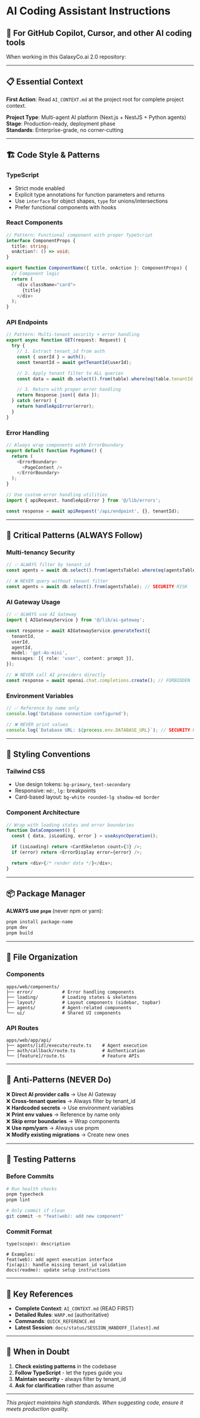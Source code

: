 # AI Coding Assistant Instructions

## 🤖 **For GitHub Copilot, Cursor, and other AI coding tools**

When working in this GalaxyCo.ai 2.0 repository:

---

## 📋 **Essential Context**

**First Action**: Read `AI_CONTEXT.md` at the project root for complete project context.

**Project Type**: Multi-agent AI platform (Next.js + NestJS + Python agents)  
**Stage**: Production-ready, deployment phase  
**Standards**: Enterprise-grade, no corner-cutting

---

## 🏗️ **Code Style & Patterns**

### **TypeScript**

- Strict mode enabled
- Explicit type annotations for function parameters and returns
- Use `interface` for object shapes, `type` for unions/intersections
- Prefer functional components with hooks

### **React Components**

```typescript
// Pattern: Functional component with proper TypeScript
interface ComponentProps {
  title: string;
  onAction?: () => void;
}

export function ComponentName({ title, onAction }: ComponentProps) {
  // Component logic
  return (
    <div className="card">
      {title}
    </div>
  );
}
```

### **API Endpoints**

```typescript
// Pattern: Multi-tenant security + error handling
export async function GET(request: Request) {
  try {
    // 1. Extract tenant_id from auth
    const { userId } = auth();
    const tenantId = await getTenantId(userId);

    // 2. Apply tenant filter to ALL queries
    const data = await db.select().from(table).where(eq(table.tenantId, tenantId));

    // 3. Return with proper error handling
    return Response.json({ data });
  } catch (error) {
    return handleApiError(error);
  }
}
```

### **Error Handling**

```typescript
// Always wrap components with ErrorBoundary
export default function PageName() {
  return (
    <ErrorBoundary>
      <PageContent />
    </ErrorBoundary>
  );
}

// Use custom error handling utilities
import { apiRequest, handleApiError } from '@/lib/errors';

const response = await apiRequest('/api/endpoint', {}, tenantId);
```

---

## 🚨 **Critical Patterns (ALWAYS Follow)**

### **Multi-tenancy Security**

```typescript
// ✅ ALWAYS filter by tenant_id
const agents = await db.select().from(agentsTable).where(eq(agentsTable.tenantId, tenantId));

// ❌ NEVER query without tenant filter
const agents = await db.select().from(agentsTable); // SECURITY RISK
```

### **AI Gateway Usage**

```typescript
// ✅ ALWAYS use AI Gateway
import { AIGatewayService } from '@/lib/ai-gateway';

const response = await AIGatewayService.generateText({
  tenantId,
  userId,
  agentId,
  model: 'gpt-4o-mini',
  messages: [{ role: 'user', content: prompt }],
});

// ❌ NEVER call AI providers directly
const response = await openai.chat.completions.create(); // FORBIDDEN
```

### **Environment Variables**

```typescript
// ✅ Reference by name only
console.log('Database connection configured');

// ❌ NEVER print values
console.log(`Database URL: ${process.env.DATABASE_URL}`); // SECURITY RISK
```

---

## 🎨 **Styling Conventions**

### **Tailwind CSS**

- Use design tokens: `bg-primary`, `text-secondary`
- Responsive: `md:`, `lg:` breakpoints
- Card-based layout: `bg-white rounded-lg shadow-md border`

### **Component Architecture**

```typescript
// Wrap with loading states and error boundaries
function DataComponent() {
  const { data, isLoading, error } = useAsyncOperation();

  if (isLoading) return <CardSkeleton count={3} />;
  if (error) return <ErrorDisplay error={error} />;

  return <div>{/* render data */}</div>;
}
```

---

## 📦 **Package Manager**

**ALWAYS use `pnpm`** (never npm or yarn):

```bash
pnpm install package-name
pnpm dev
pnpm build
```

---

## 🔧 **File Organization**

### **Components**

```
apps/web/components/
├── error/           # Error handling components
├── loading/         # Loading states & skeletons
├── layout/          # Layout components (sidebar, topbar)
├── agents/          # Agent-related components
└── ui/              # Shared UI components
```

### **API Routes**

```
apps/web/app/api/
├── agents/[id]/execute/route.ts    # Agent execution
├── auth/callback/route.ts          # Authentication
└── [feature]/route.ts              # Feature APIs
```

---

## 🚫 **Anti-Patterns (NEVER Do)**

❌ **Direct AI provider calls** → Use AI Gateway  
❌ **Cross-tenant queries** → Always filter by tenant_id  
❌ **Hardcoded secrets** → Use environment variables  
❌ **Print env values** → Reference by name only  
❌ **Skip error boundaries** → Wrap components  
❌ **Use npm/yarn** → Always use pnpm  
❌ **Modify existing migrations** → Create new ones

---

## 🧪 **Testing Patterns**

### **Before Commits**

```bash
# Run health checks
pnpm typecheck
pnpm lint

# Only commit if clean
git commit -m "feat(web): add new component"
```

### **Commit Format**

```
type(scope): description

# Examples:
feat(web): add agent execution interface
fix(api): handle missing tenant_id validation
docs(readme): update setup instructions
```

---

## 🔗 **Key References**

- **Complete Context**: `AI_CONTEXT.md` (READ FIRST)
- **Detailed Rules**: `WARP.md` (authoritative)
- **Commands**: `QUICK_REFERENCE.md`
- **Latest Session**: `docs/status/SESSION_HANDOFF_[latest].md`

---

## 🎯 **When in Doubt**

1. **Check existing patterns** in the codebase
2. **Follow TypeScript** - let the types guide you
3. **Maintain security** - always filter by tenant_id
4. **Ask for clarification** rather than assume

---

_This project maintains high standards. When suggesting code, ensure it meets production quality._

